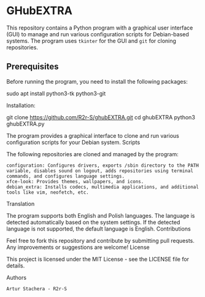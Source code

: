 # GHubEXTRA

This repository contains a Python program with a graphical user interface (GUI) to manage and run various configuration scripts for Debian-based systems. The program uses `tkinter` for the GUI and `git` for cloning repositories.

## Prerequisites

Before running the program, you need to install the following packages:


sudo apt install python3-tk python3-git

Installation:

git clone https://github.com/R2r-S/ghubEXTRA.git
cd ghubEXTRA
python3 ghubEXTRA.py

The program provides a graphical interface to clone and run various configuration scripts for your Debian system.
Scripts

The following repositories are cloned and managed by the program:

    configuration: Configures drivers, exports /sbin directory to the PATH variable, disables sound on logout, adds repositories using terminal commands, and configures language settings.
    xfce-look: Provides themes, wallpapers, and icons.
    debian_extra: Installs codecs, multimedia applications, and additional tools like vim, neofetch, etc.

Translation

The program supports both English and Polish languages. The language is detected automatically based on the system settings. If the detected language is not supported, the default language is English.
Contributions

Feel free to fork this repository and contribute by submitting pull requests. Any improvements or suggestions are welcome!
License

This project is licensed under the MIT License - see the LICENSE file for details.


Authors

    Artur Stachera - R2r-S
